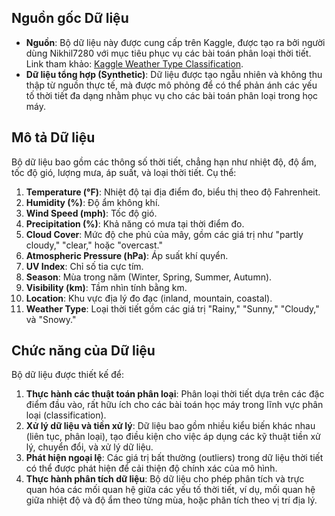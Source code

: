 ## Nguồn gốc Dữ liệu

- **Nguồn**: Bộ dữ liệu này được cung cấp trên Kaggle, được tạo ra bởi người dùng Nikhil7280 với mục tiêu phục vụ các bài toán phân loại thời tiết. Link tham khảo: [Kaggle Weather Type Classification](https://www.kaggle.com/datasets/nikhil7280/weather-type-classification/data).
- **Dữ liệu tổng hợp (Synthetic)**: Dữ liệu được tạo ngẫu nhiên và không thu thập từ nguồn thực tế, mà được mô phỏng để có thể phản ánh các yếu tố thời tiết đa dạng nhằm phục vụ cho các bài toán phân loại trong học máy.

## Mô tả Dữ liệu 

Bộ dữ liệu bao gồm các thông số thời tiết, chẳng hạn như nhiệt độ, độ ẩm, tốc độ gió, lượng mưa, áp suất, và loại thời tiết. Cụ thể:

1. **Temperature (°F)**: Nhiệt độ tại địa điểm đo, biểu thị theo độ Fahrenheit.
2. **Humidity (%)**: Độ ẩm không khí.
3. **Wind Speed (mph)**: Tốc độ gió.
4. **Precipitation (%)**: Khả năng có mưa tại thời điểm đo.
5. **Cloud Cover**: Mức độ che phủ của mây, gồm các giá trị như "partly cloudy," "clear," hoặc "overcast."
6. **Atmospheric Pressure (hPa)**: Áp suất khí quyển.
7. **UV Index**: Chỉ số tia cực tím.
8. **Season**: Mùa trong năm (Winter, Spring, Summer, Autumn).
9. **Visibility (km)**: Tầm nhìn tính bằng km.
10. **Location**: Khu vực địa lý đo đạc (inland, mountain, coastal).
11. **Weather Type**: Loại thời tiết gồm các giá trị "Rainy," "Sunny," "Cloudy," và "Snowy."

## Chức năng của Dữ liệu

Bộ dữ liệu được thiết kế để:   

1. **Thực hành các thuật toán phân loại**: Phân loại thời tiết dựa trên các đặc điểm đầu vào, rất hữu ích cho các bài toán học máy trong lĩnh vực phân loại (classification).
2. **Xử lý dữ liệu và tiền xử lý**: Dữ liệu bao gồm nhiều kiểu biến khác nhau (liên tục, phân loại), tạo điều kiện cho việc áp dụng các kỹ thuật tiền xử lý, chuyển đổi, và xử lý dữ liệu.
3. **Phát hiện ngoại lệ**: Các giá trị bất thường (outliers) trong dữ liệu thời tiết có thể được phát hiện để cải thiện độ chính xác của mô hình.
4. **Thực hành phân tích dữ liệu**: Bộ dữ liệu cho phép phân tích và trực quan hóa các mối quan hệ giữa các yếu tố thời tiết, ví dụ, mối quan hệ giữa nhiệt độ và độ ẩm theo từng mùa, hoặc phân tích theo vị trí địa lý.
